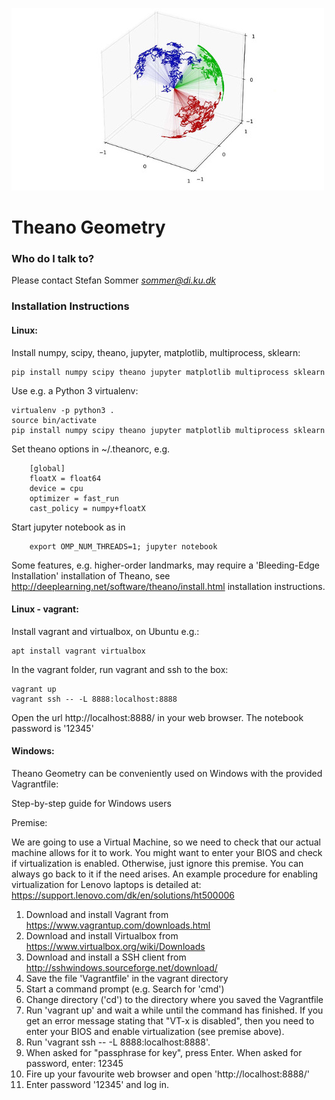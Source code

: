![](logo/stocso31s.jpg)

# Theano Geometry #

### Who do I talk to? ###

Please contact Stefan Sommer *sommer@di.ku.dk*

### Installation Instructions ###

#### Linux:
Install numpy, scipy, theano, jupyter, matplotlib, multiprocess, sklearn:
```
pip install numpy scipy theano jupyter matplotlib multiprocess sklearn
```
Use e.g. a Python 3 virtualenv:
```
virtualenv -p python3 .
source bin/activate
pip install numpy scipy theano jupyter matplotlib multiprocess sklearn
```
Set theano options in ~/.theanorc, e.g.
```
    [global]
    floatX = float64
    device = cpu
    optimizer = fast_run
    cast_policy = numpy+floatX
```
Start jupyter notebook as in
```
    export OMP_NUM_THREADS=1; jupyter notebook
```

Some features, e.g. higher-order landmarks, may require a 'Bleeding-Edge Installation' installation of Theano, see http://deeplearning.net/software/theano/install.html installation instructions.


#### Linux - vagrant:
Install vagrant and virtualbox, on Ubuntu e.g.:
```
apt install vagrant virtualbox
```
In the vagrant folder, run vagrant and ssh to the box:
```
vagrant up
vagrant ssh -- -L 8888:localhost:8888
```
Open the url http://localhost:8888/ in your web browser. The notebook password is '12345'

#### Windows:
Theano Geometry can be conveniently used on Windows with the provided Vagrantfile:

Step-by-step guide for Windows users

Premise:

We are going to use a Virtual Machine, so we need to check that our actual machine allows for it to work. You might want to enter your BIOS and check if virtualization is enabled. Otherwise, just ignore this premise. You can always go back to it if the need arises.
An example procedure for enabling virtualization for Lenovo laptops is detailed at: https://support.lenovo.com/dk/en/solutions/ht500006

1. Download and install Vagrant from https://www.vagrantup.com/downloads.html		
1. Download and install Virtualbox from https://www.virtualbox.org/wiki/Downloads
1. Download and install a SSH client from http://sshwindows.sourceforge.net/download/		
1. Save the file 'Vagrantfile' in the vagrant directory
1. Start a command prompt (e.g. Search for 'cmd')						
1. Change directory ('cd') to the directory where you saved the Vagrantfile						
1. Run 'vagrant up' and wait a while until the command has finished. If you get an error message stating that "VT-x is disabled", then you need to enter your BIOS and enable virtualization (see premise above).
1. Run 'vagrant ssh -- -L 8888:localhost:8888'. 
1. When asked for "passphrase for key", press Enter. When asked for password, enter: 12345
1. Fire up your favourite web browser and open 'http://localhost:8888/'
1. Enter password '12345' and log in.
